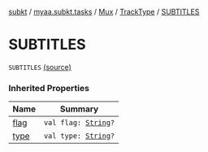 [subkt](../../../index.md) / [myaa.subkt.tasks](../../index.md) / [Mux](../index.md) / [TrackType](index.md) / [SUBTITLES](./-s-u-b-t-i-t-l-e-s.md)

# SUBTITLES

`SUBTITLES` [(source)](https://github.com/Myaamori/SubKt/blob/0.1.12/src/main/kotlin/myaa/subkt/tasks/muxtask.kt#L102)

### Inherited Properties

| Name | Summary |
|---|---|
| [flag](flag.md) | `val flag: `[`String`](https://kotlinlang.org/api/latest/jvm/stdlib/kotlin/-string/index.html)`?` |
| [type](type.md) | `val type: `[`String`](https://kotlinlang.org/api/latest/jvm/stdlib/kotlin/-string/index.html)`?` |
